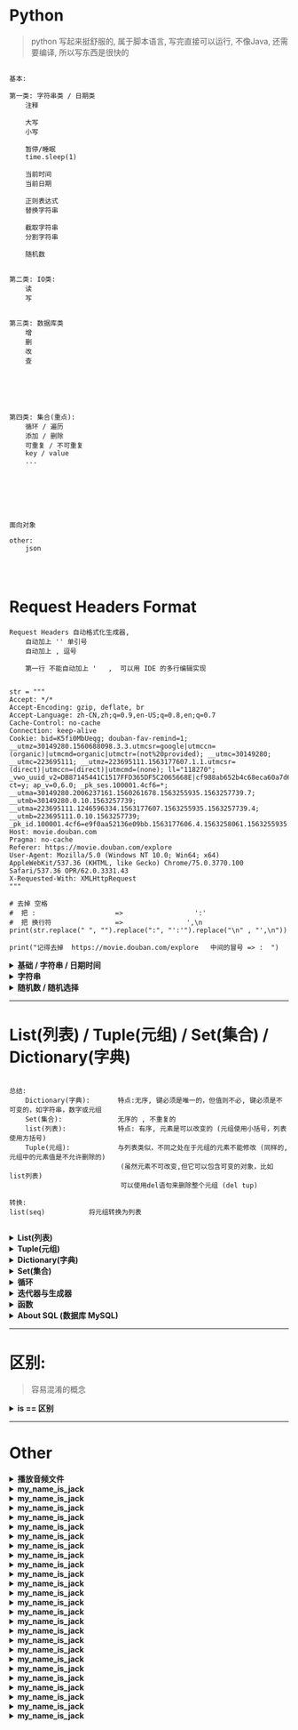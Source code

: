 ﻿# Python
> python 写起来挺舒服的, 属于脚本语言, 写完直接可以运行, 不像Java, 还需要编译, 所以写东西是很快的


```  

基本:

第一类: 字符串类 / 日期类
	注释
	
	大写
	小写
	
	暂停/睡眠
    time.sleep(1)

	当前时间
	当前日期

	正则表达式
	替换字符串

	截取字符串
	分割字符串

	随机数
	
	
第二类: IO类:
	读
	写
	
	
第三类: 数据库类
	增
	删
	改
	查





	
第四类: 集合(重点):
	循环 / 遍历
	添加 / 删除
	可重复 / 不可重复
	key / value
	...







面向对象

other:
	json	
	



```





# Request Headers Format
```  
Request Headers 自动格式化生成器,
    自动加上 '' 单引号
    自动加上 , 逗号

    第一行 不能自动加上 '   ,  可以用 IDE 的多行编辑实现


str = """
Accept: */*
Accept-Encoding: gzip, deflate, br
Accept-Language: zh-CN,zh;q=0.9,en-US;q=0.8,en;q=0.7
Cache-Control: no-cache
Connection: keep-alive
Cookie: bid=K5fi0MbUeqg; douban-fav-remind=1; __utmz=30149280.1560688098.3.3.utmcsr=google|utmccn=(organic)|utmcmd=organic|utmctr=(not%20provided); __utmc=30149280; __utmc=223695111; __utmz=223695111.1563177607.1.1.utmcsr=(direct)|utmccn=(direct)|utmcmd=(none); ll="118270"; _vwo_uuid_v2=DB87145441C1517FFD365DF5C2065668E|cf988ab652b4c68eca60a7d60c2111b9; ct=y; ap_v=0,6.0; _pk_ses.100001.4cf6=*; __utma=30149280.2006237161.1560261678.1563255935.1563257739.7; __utmb=30149280.0.10.1563257739; __utma=223695111.1246596334.1563177607.1563255935.1563257739.4; __utmb=223695111.0.10.1563257739; _pk_id.100001.4cf6=e9f0aa52136e09bb.1563177606.4.1563258061.1563255935.
Host: movie.douban.com
Pragma: no-cache
Referer: https://movie.douban.com/explore
User-Agent: Mozilla/5.0 (Windows NT 10.0; Win64; x64) AppleWebKit/537.36 (KHTML, like Gecko) Chrome/75.0.3770.100 Safari/537.36 OPR/62.0.3331.43
X-Requested-With: XMLHttpRequest
"""

# 去掉 空格
#  把 :                    =>                  ':'
#  把 换行符                =>                ',\n
print(str.replace(" ", "").replace(":", "':'").replace("\n" , "',\n"))

print("记得去掉  https://movie.douban.com/explore   中间的冒号 => :  ")

```










<details>
<summary><b>基础 / 字符串 / 日期时间</b></summary>

```  


#!/usr/bin/python3 
# 第一个注释
print ("Hello, Python!") # 第二个注释



关于注释: 
# 第一个注释
 
'''
第三注释
第四注释
'''
 
"""
第五注释
第六注释
"""
print ("Hello, Python!")


python最具特色的就是使用缩进来表示代码块，不需要使用大括号 {}


Python 通常是一行写完一条语句，但如果语句很长，我们可以使用反斜杠(\)来实现多行语句，例如：
total = item_one + \
        item_two + \
        item_three

在 [], {}, 或 () 中的多行语句，不需要使用反斜杠(\)，例如：
total = ['item_one', 'item_two', 'item_three',
        'item_four', 'item_five']


str = '0123456789'
print("字符串是:    0123456789")
print("截取第一位到第三位的字符:   " + str[0:3])
print("截取字符串的全部字符   "+str[:])
print("截取第七个字符到结尾   "+str[6:])
print("截取从头开始到倒数第三个字符之前   "+str[:-3])
print("截取第三个字符   "+str[2])
print("截取倒数第一个字符   "+str[-1])
print("创造一个与原字符串顺序相反的字符串    "+str[::-1])
print("截取倒数第三位与倒数第一位之前的字符    "+str[-3:-1])
print("截取倒数第三位到结尾    "+str[-3:])
print("逆序截取    "+str[:-5:-3])

print(r'hello\nrunoob')     # 在字符串前面添加一个 r，表示原始字符串，不会发生转义


word = '字符串'
sentence = "这是一个句子。"
paragraph = """这是一个段落，
可以由多行组成"""


执行下面的程序在按回车键后就会等待用户输入：
#!/usr/bin/python3
input("\n\n按下 enter 键后退出。")


print 默认输出是换行的，如果要实现不换行需要在变量末尾加上 end=""：
print( y, end=" " )

Python 中的变量不需要声明。每个变量在使用前都必须赋值，变量赋值以后该变量才会被创建
在 Python 中，变量就是变量，它没有类型(弱类型语言/动态语言)，我们所说的"类型"是变量所指的内存中对象的类型
counter = 100          # 整型变量
miles   = 1000.0       # 浮点型变量
name    = "runoob"     # 字符串


Python允许你同时为多个变量赋值。例如：
a = b = c = 1

也可以为多个对象指定多个变量。例如：
a, b, c = 1, 2, "runoob"

Python3 中有六个标准的数据类型：Number（数字） String（字符串） List（列表） Tuple（元组） Set（集合） Dictionary（字典）
Python3 的六个标准数据类型中：
    不可变数据（3 个）：Number（数字）、String（字符串）、Tuple（元组）；
    可变数据（3 个）：List（列表）、Dictionary（字典）、Set（集合）。

内置的 type() 函数可以用来查询变量所指的对象类型
print(type(a))

此外还可以用 isinstance 来判断：
isinstance(a, int)        # 返回 true or false




```
</details>







































































<details>
<summary><b> 字符串 </b></summary>

```  
    截取字符串
使用方括号来截取字符串
#!/usr/bin/python3
var1 = 'Hello World!'
var2 = "Runoob"
print ("var1[0]: ", var1[0])
print ("var2[1:5]: ", var2[1:5])


字段拼接
var1 = 'Hello World!'
print ("已更新字符串 : ", var1[:6] + 'Runoob!')
输出: Hello Runoob!


需要在字符中使用特殊字符时，python用反斜杠(\)转义字符
    \(在行尾时)	续行符
    \\	反斜杠符号
    \'	单引号
    \"	双引号
    \a	响铃
    \b	退格(Backspace)
    \000	空
    \n	换行
    \v	纵向制表符
    \t	横向制表符
    \r	回车








字符串格式化
在 Python 中，字符串格式化使用与 C 中 sprintf 函数一样的语法:
print ("我叫 %s 今年 %d 岁!" % ('小明', 10))

%d	 格式化整数
%s	 格式化字符串


f-string 是新的格式化字符串的语法
name = 'Runoob'
f'Hello {name}'  # 替换变量

>>> f'{1+2}'         # 使用表达式
'3'

>>> w = {'name': 'Runoob', 'url': 'www.runoob.com'}
>>> f'{w["name"]}: {w["url"]}'
'Runoob: www.runoob.com'

用了这种方式明显更简单了，不用再去判断使用 %s，还是 %d






center() 方法返回一个指定的宽度 width 居中的字符串，fillchar 为填充的字符，默认为空格。
str = "[www.runoob.com]"
str.center(40, '*')
输出 : ************[www.runoob.com]************


count() 方法用于统计字符串里某个字符出现的次数。可选参数为在字符串搜索的开始与结束位置
str.count(sub, start= 0,end=len(string))
    sub -- 搜索的子字符串
    start -- 字符串开始搜索的位置。默认为第一个字符,第一个字符索引值为0。
    end -- 字符串中结束搜索的位置。字符中第一个字符的索引为 0。默认为字符串的最后一个位置。
sub='run'
str.count(sub,0,10)


decode() encode() 方法以指定的编码格式解码 bytes 对象。默认编码为 'utf-8'
str = "菜鸟教程";
str.encode("UTF-8")
str.encode("GBK")

str_utf8.decode('UTF-8','strict')
str_gbk.decode('GBK','strict')

'H' in a 输出结果 True          是否包含
'M' not in a 输出结果 True      是否不包含

find(str, beg=0, end=len(string))   检测 str 是否包含在字符串中，如果指定范围 beg 和 end

index(str, beg=0, end=len(string))  跟find()方法一样，只不过如果str不在字符串中会报一个异常

isalnum()       如果字符串至少有一个字符并且所有字符都是字母或数字则返 回 True,否则返回 False

isalpha()        如果字符串至少有一个字符并且所有字符都是字母则返回 True, 否则返回 False

isdigit()       如果字符串只包含数字则返回 True 否则返回 False..

isnumeric()     如果字符串中只包含数字字符，则返回 True，否则返回 False

len(string)     返回字符串长度

lower()         转换字符串中所有大写字符为小写
upper()         转换字符串中的小写字母为大写
capitalize()    将字符串的第一个字母变成大写,其他字母变小写 str.capitalize()

lstrip()        截掉字符串左边的空格或指定字符。

max(str)        返回字符串 str 中最大的字母。  min(str) 反之

rstrip()        删除字符串字符串末尾的空格.

startswith(substr, beg=0,end=len(string))   检查字符串是否是以指定子字符串 substr 开头，是则返回 True，否则返回 False。
                                            如果beg 和 end 指定值，则在指定范围内检查








......

还有好多好多, python内置了许多方法函数供人们调用,   https://www.runoob.com/python3/python3-string.html


```
</details>




























<details>
<summary><b>随机数 / 随机选择</b></summary>

```  

import random
random.choice( seq  )           # seq -- 可以是一个列表，元组或字符串

小案例
#!/usr/bin/python3
import random

print ("从 range(100) 返回一个随机数 : ",random.choice(range(100)))
print ("从列表中 [1, 2, 3, 5, 9]) 返回一个随机元素 : ", random.choice([1, 2, 3, 5, 9]))
print ("从字符串中 'Runoob' 返回一个随机字符 : ", random.choice('Runoob'))




=====================================================================================================




随机数
import random
random.randrange ([start,] stop [,step])
    start -- 指定范围内的开始值，包含在范围内
    stop -- 指定范围内的结束值，不包含在范围内
    step -- 指定递增基数


#!/usr/bin/python3
import random
 
# 从 1-100 中选取一个奇数
print ("randrange(1,100, 2) : ", random.randrange(1, 100, 2))
 
# 从 0-99 选取一个随机数
print ("randrange(100) : ", random.randrange(100))




=====================================================================================================   



随机数 2
random() 方法返回随机生成的一个实数，它在[0,1)范围内。

#!/usr/bin/python3
import random

# 第一个随机数
print ("random() : ", random.random())

# 第二个随机数
print ("random() : ", random.random())

运行后输出结果为：
random() :  0.09690599908884856
random() :  0.8732120512570916




=====================================================================================================



shuffle() 方法将序列的所有元素随机排序
#!/usr/bin/python3
import random
 
list = [20, 16, 10, 5];
random.shuffle(list)
print ("随机排序列表 : ",  list)
 
random.shuffle(list)
print ("随机排序列表 : ",  list)

运行后输出结果为：
随机排序列表 :  [20, 5, 16, 10]
随机排序列表 :  [5, 20, 10, 16]


=====================================================================================================


uniform() 方法将随机生成下一个实数，它在 [x,y] 范围内
x -- 随机数的最小值。
y -- 随机数的最大值。

#!/usr/bin/python3
import random
 
print ("uniform(5, 10) 的随机浮点数 : ",  random.uniform(5, 10))
print ("uniform(7, 14) 的随机浮点数 : ",  random.uniform(7, 14))

运行后输出结果为：
uniform(5, 10) 的随机浮点数 :  7.054602800254241
uniform(7, 14) 的随机浮点数 :  12.552229882744296



=====================================================================================================   


生成两位小数的浮点数：
import random
round(random.uniform(5, 10), 2)
输出: 6.63


```
</details>















































































---
# List(列表) / Tuple(元组) / Set(集合) / Dictionary(字典)
```  

总结:
    Dictionary(字典):       特点:无序, 键必须是唯一的，但值则不必, 键必须是不可变的，如字符串，数字或元组
    Set(集合):              无序的 , 不重复的
    list(列表):             特点: 有序, 元素是可以改变的 (元组使用小括号，列表使用方括号)
    Tuple(元组):            与列表类似，不同之处在于元组的元素不能修改 (同样的, 元组中的元素值是不允许删除的)
                            (虽然元素不可改变,但它可以包含可变的对象，比如list列表)
                            可以使用del语句来删除整个元组 (del tup)

转换:
list(seq)           将元组转换为列表


```
<details>
<summary><b> List(列表) </b></summary>

```  

列表 List : 

列表(list)中的元素是可以改变的：
    特点: 有序 , 可以改变

a = 10
b = 20
list = [1, 2, 3, 4, 5 ];
a in list           # bool类型


增
list.append(obj)                在列表末尾添加新的对象(增加数据)
[1, 2, 3] + [4, 5, 6]	        列表相加
list.insert(index, obj)         将对象插入列表(可以指定位置)
list.extend(L)	                通过添加指定列表的所有元素来扩充列表





查
list = ['Google', 'Runoob', 1997, 2000];
list[0]

3 in [1, 2, 3]	True	    元素是否存在于列表中
list.index(x)	            返回列表中第一个值为 x 的元素的索引
list.count(obj)             统计某个元素在列表中出现的次数
len([1, 2, 3])	            长度/大小/容量/列表元素个数:
max(list)                   列表元素最大值/最小值
min(list)








更新  列表数据(直接赋值)
list[2] = 2001




删
del list[2]                     删除第三个元素
list.clear()                    清空列表
list.pop([index=-1])            移除列表中的一个元素（默认最后一个元素），并且返回该元素的值
list.remove(obj)                移除列表中某个值的第一个匹配项




对原列表进行排序
list.sort( key=None, reverse=False)



list.copy()             复制列表
['Hi!'] * 4	                重复(乘法)





迭代
for x in [1, 2, 3]: 
    print(x, end=" ")

L=['Google', 'Runoob', 'Taobao']
L[2]	'Taobao'	            读取第三个元素
L[-2]	'Runoob'	            从右侧开始读取倒数第二个元素: count from the right
L[1:]	['Runoob', 'Taobao']	输出从第二个元素开始后的所有元素



```
</details>











 

<details>
<summary><b> Tuple(元组) </b></summary>

```  

Tuple（元组）:
    元组（tuple）与列表类似，不同之处在于元组的元素不能修改,
    虽然tuple的元素不可改变，但它可以包含可变的对象，比如list列表

    元组中只包含一个元素时，需要在元素后面添加逗号，否则括号会被当作运算符使用
    tup1 = (50,)

    元组可以使用下标索引来访问元组中的值
    tup1[0]
    tup2[1:5]


  list = ['html', 'js', 'css', 'python']
    # 遍历列表方法1
    for i in list:
        print("序号：%s   值：%s" % (list.index(i) + 1, i))

    # 遍历列表方法2
    for i in range(len(list)):
        print("序号：%s   值：%s" % (i + 1, list[i]))

    # 遍历列表方法3
    for i, val in enumerate(list):
        print("序号：%s   值：%s" % (i + 1, val))

    # 遍历列表方法3 （设置遍历开始初始位置，只改变了起始序号
    for i, val in enumerate(list, 2):
        print("序号：%s   值：%s" % (i + 1, val))

    len((1, 2, 3))	            计算元素个数
    max(tuple)                  返回元组中元素最大值  (min(tuple) 最小值 )
    (1, 2, 3) + (4, 5, 6)		连接
    ('Hi!',) * 4	        	复制
    3 in (1, 2, 3)	        	元素是否存在 (返回 true )

L = ('Google', 'Taobao', 'Runoob')
L[2]	'Runoob'	            读取第三个元素
L[-2]	'Taobao'	            反向读取，读取倒数第二个元素
L[1:]	('Taobao', 'Runoob')	截取元素，从第二个开始后的所有元素    



```
</details>










<details>
<summary><b> Dictionary(字典) </b></summary>

```  

Dictionary(字典):
    特点:无序, 
        它是一个无序的 键(key) : 值(value) 的集合, 
        键(key)必须使用不可变类型, 在同一个字典中，键(key)必须是唯一的
        创建空字典使用 { }

    内置的函数，
        clear()
        keys()
        values()

dict = {}
tinydict = {'name': 'runoob','code':1, 'site': 'www.runoob.com'}
dict['one'] = "菜鸟教程"
dict[2]     = "菜鸟工具"      

len(dict)                               计算字典元素个数，即键的总数
str(dict)                               输出字典，以可打印的字符串表示
type(variable)                           返回输入的变量类型，如果变量是字典就返回字典类型
key in dict                              如果键在字典dict里返回true，否则返回false

radiansdict.get(key, default=None)      返回指定键的值，如果值不在字典中返回default值 
                                        print ("Age 值为 : %s" %  dict.get('Age'))



如果 key 在 字典中，返回对应的值。如果不在字典中，则插入 key 及设置的默认值 default
dict = {'Name': 'Runoob', 'Age': 7}
print ("Age 键的值为 : %s" %  dict.setdefault('Age', None))
print ("Sex 键的值为 : %s" %  dict.setdefault('Sex', None))
>>> {'Age': 7, 'Name': 'Runoob', 'Sex': None}





增:
dict['School'] = "菜鸟教程"              添加信息

update() 函数把字典参数 dict2 的 key/value(键/值) 对更新到字典 dict 里
dict = {'Name': 'Runoob', 'Age': 7}
dict2 = {'Sex': 'female' }
dict.update(dict2)
>>> {'Name': 'Runoob', 'Age': 7, 'Sex': 'female'}





删:
del dict                                删除字典

pop() 方法删除字典给定键 key 所对应的值，返回值为被删除的值。key值必须给出
site= {'name': '菜鸟教程', 'alexa': 10000, 'url': 'www.runoob.com'}
site.pop('name')
>>> 菜鸟教程

popitem() 方法随机返回并删除字典中的最后一对键和值
site= {'name': '菜鸟教程', 'alexa': 10000, 'url': 'www.runoob.com'}
site.popitem()
>>> ('url', 'www.runoob.com')

del dict['Name']                         删除键 'Name'
dict.clear()                            清空字典
radiansdict.clear()                      删除字典内所有元素






改:
dict['Age'] = 8                         修改 Age 的值






查:
dict['Name']                            取值






各种转换:
使用 list() 来转换为列表，列表为字典中的所有值:
dict = {'Sex': 'female', 'Age': 7, 'Name': 'Zara'}
list(dict.values())
>>> ['female', 7, 'Zara']



dict = {'Name': 'Runoob', 'Age': 7}
dict.keys()
>>> dict_keys(['Name', 'Age'])

list(dict.keys())            
>>> ['Name', 'Age']


radiansdict.items()                     以列表返回可遍历的(键, 值) 元组数组
dict = {'Name': 'Runoob', 'Age': 7}
dict.items()
>>> [('Age', 7), ('Name', 'Runoob')]



print (dict['one'])       # 输出键为 'one' 的值
print (dict[2])           # 输出键为 2 的值
print (tinydict)          # 输出完整的字典
print (tinydict.keys())   # 输出所有键
print (tinydict.values()) # 输出所有值

构造函数 dict() 可以直接从键值对序列中构建字典如下：
dict(Runoob=1, Google=2, Taobao=3)



遍历
字典遍历
knights = {'gallahad': 'the pure', 'robin': 'the brave'}
for k, v in knights.items():
    print(k, v)


在序列中遍历时，索引位置和对应值可以使用 enumerate() 函数同时得到：
for i, v in enumerate(['tic', 'tac', 'toe']):
    print(i, v)

0 tic
1 tac
2 toe




```
</details>










<details>
<summary><b> Set(集合)  </b></summary>

```  

Set（集合） :
    无序 , 不重复元素

创建一个空集合必须用 set() 而不是 { }，因为 { } 是用来创建一个空字典


增:
s.add( x )          添加元素

s.update( x )       也可以添加元素，且参数可以是列表，元组，字典等
thisset = set(("Google", "Runoob", "Taobao"))
thisset.update({1,3})
>>> {1, 3, 'Google', 'Taobao', 'Runoob'}




删:
s.remove( x )           移除元素             如果元素不存在，则会发生错误 
s.discard( x )          也是移除集合中的元素，如果元素不存在，不会发生错误
s.pop()                 随机删除集合中的一个元素 ,会对集合进行无序的排列，然后将这个无序排列集合的左面第一个元素进行删除
s.clear()               清空集合




x.symmetric_difference(y)       返回两个集合中不重复的元素集合，即会移除两个集合中都存在的元素
x.isdisjoint(y)                 判断两个集合是否包含相同的元素，如果没有返回 True，否则返回 False
x.union(y)                      返回两个集合的并集，即包含了所有集合的元素，重复的元素只会出现一次
x.union(y, z) 




查:
len(s)                  计算集合元素个数
x in s                  判断元素是否在集合中存在  存在返回 True，不存在返回 False



student = {'Tom', 'Jim', 'Mary', 'Tom', 'Jack', 'Rose'}
print(student)   # 输出集合，重复的元素被自动去掉

# 成员测试
if 'Rose' in student :
    print('Rose 在集合中')
else :
    print('Rose 不在集合中')


# set可以进行集合运算
a = set('abracadabra')
b = set('alacazam')
 
print(a)
 
print(a - b)     # a 和 b 的差集
print(a | b)     # a 和 b 的并集
print(a & b)     # a 和 b 的交集
print(a ^ b)     # a 和 b 中不同时存在的元素   


```
</details>




































<details>
<summary><b> 循环 </b></summary>

```  

languages = ["C", "C++", "Perl", "Python"] 
for x in languages:
     print (x)


for i in range(5):
     print(i)

输出:
0
1
2
3
4


也可以使用range指定区间的值：
for i in range(5,9) :
    print(i)


也可以使range以指定数字开始并指定不同的增量(甚至可以是负数，有时这也叫做'步长'):
for i in range(0, 10, 3) 




break 语句可以跳出 for 和 while 的循环体。
如果你从 for 或 while 循环中终止，任何对应的循环 else 块将不执行。

continue 语句被用来告诉 Python 跳过当前循环块中的剩余语句，然后继续进行下一轮循环


```
</details>




































<details>
<summary><b> 迭代器与生成器 </b></summary>

```  
迭代是Python最强大的功能之一，是访问集合元素的一种方式
迭代器对象从集合的第一个元素开始访问，直到所有的元素被访问完结束。迭代器只能往前不会后退
迭代器有两个基本的方法：iter() 和 next()。


list=[1,2,3,4]
it = iter(list)    # 创建迭代器对象
print (next(it))   # 输出迭代器的下一个元素

迭代器对象可以使用常规for语句进行遍历：
list=[1,2,3,4]
it = iter(list)    # 创建迭代器对象
for x in it:
    print (x, end=" ")



import sys         # 引入 sys 模块
list=[1,2,3,4]
it = iter(list)    # 创建迭代器对象
while True:
    try:
        print (next(it))
    except StopIteration:
        sys.exit()


```
</details>


















<details>
<summary><b>  函数  </b></summary>

```  


函数参数的使用不需要使用指定顺序：
def printinfo( name, age ):
   "打印任何传入的字符串"
   print ("名字: ", name)
   print ("年龄: ", age)
   return
 
#调用printinfo函数
printinfo( age=50, name="runoob" )

默认参数
调用函数时，如果没有传递参数，则会使用默认参数。以下实例中如果没有传入 age 参数，则使用默认值:
def printinfo( name, age = 35 ):
   print ("名字: ", name)
   print ("年龄: ", age)
   return


不定长参数 ( 一个 * 号 ):
def printinfo( arg1, *vartuple ):
   "打印任何传入的参数"
   print ("输出: ")
   print (arg1)
   print (vartuple)

printinfo( 70, 60, 50 )
输出: 
70
(60, 50)



加了两个星号 ** 的参数会以字典的形式导入
def printinfo( arg1, **vardict ):
   "打印任何传入的参数"
   print ("输出: ")
   print (arg1)
   print (vardict)
 
# 调用printinfo 函数
printinfo(1, a=2,b=3)
输出: 
1
{'a': 2, 'b': 3}



```
</details>






















<details>
<summary><b>About SQL (数据库 MySQL)</b></summary>

```  

#!/usr/bin/python3
import pymysql

# 打开数据库连接                    账户    密码         数据库名称
db = pymysql.connect("localhost", "root", "root", "study_english_database")

# 使用cursor()方法获取操作游标
cursor = db.cursor()

# SQL 查询语句
sql = "SELECT `word` , `chinese_meaning` FROM `phrase`"
try:
    # 执行SQL语句
    cursor.execute(sql)

    # 获取所有记录列表
    results = cursor.fetchall()
    
    for row in results:
        word = row[0]
        chinese_meaning = row[1]
        print("word=%s,chinese_meaning=%s " % (word, chinese_meaning))
except:
    print("Error: unable to fetch data")

# 关闭数据库连接
db.close()


增
删
改
查

```
</details>


















































































---
# 区别:
> 容易混淆的概念
<details>
<summary><b>is == 区别</b></summary>

```  

is 与 == 区别：
    is 用于判断两个变量引用对象是否为同一个， 
    == 用于判断引用变量的值是否相等

```
</details>






---
# Other
<details>
<summary><b>播放音频文件</b></summary>

```  

import time
import pygame

def Play_Aduio_File(Aduio_file_name):

    file = 'Aduio/Link_Error.wav'

    Aduio_file_path = folder_path + Aduio_file_name

    pygame.mixer.init()  # 初始化音频
    track = pygame.mixer.music.load(Aduio_file_path)  # 载入音乐文件
    pygame.mixer.music.play()  # 开始播放
    time.sleep(2)  # 播放 xx 秒
    pygame.mixer.music.stop()  # 停止播放


# Play_Aduio_File("Link_Error.wav")

```
</details>







<details>
<summary><b>my_name_is_jack</b></summary>

```  

```
</details>







<details>
<summary><b>my_name_is_jack</b></summary>

```  

```
</details>







<details>
<summary><b>my_name_is_jack</b></summary>

```  

```
</details>







<details>
<summary><b>my_name_is_jack</b></summary>

```  

```
</details>







<details>
<summary><b>my_name_is_jack</b></summary>

```  

```
</details>







<details>
<summary><b>my_name_is_jack</b></summary>

```  

```
</details>







<details>
<summary><b>my_name_is_jack</b></summary>

```  

```
</details>







<details>
<summary><b>my_name_is_jack</b></summary>

```  

```
</details>







<details>
<summary><b>my_name_is_jack</b></summary>

```  

```
</details>







<details>
<summary><b>my_name_is_jack</b></summary>

```  

```
</details>







<details>
<summary><b>my_name_is_jack</b></summary>

```  

```
</details>







<details>
<summary><b>my_name_is_jack</b></summary>

```  

```
</details>







<details>
<summary><b>my_name_is_jack</b></summary>

```  

```
</details>







<details>
<summary><b>my_name_is_jack</b></summary>

```  

```
</details>







<details>
<summary><b>my_name_is_jack</b></summary>

```  

```
</details>







<details>
<summary><b>my_name_is_jack</b></summary>

```  

```
</details>







<details>
<summary><b>my_name_is_jack</b></summary>

```  

```
</details>







<details>
<summary><b>my_name_is_jack</b></summary>

```  

```
</details>







<details>
<summary><b>my_name_is_jack</b></summary>

```  

```
</details>







<details>
<summary><b>my_name_is_jack</b></summary>

```  

```
</details>







<details>
<summary><b>my_name_is_jack</b></summary>

```  

```
</details>







<details>
<summary><b>my_name_is_jack</b></summary>

```  

```
</details>







<details>
<summary><b>my_name_is_jack</b></summary>

```  

```
</details>







<details>
<summary><b>my_name_is_jack</b></summary>

```  

```
</details>







<details>
<summary><b>my_name_is_jack</b></summary>

```  

```
</details>







